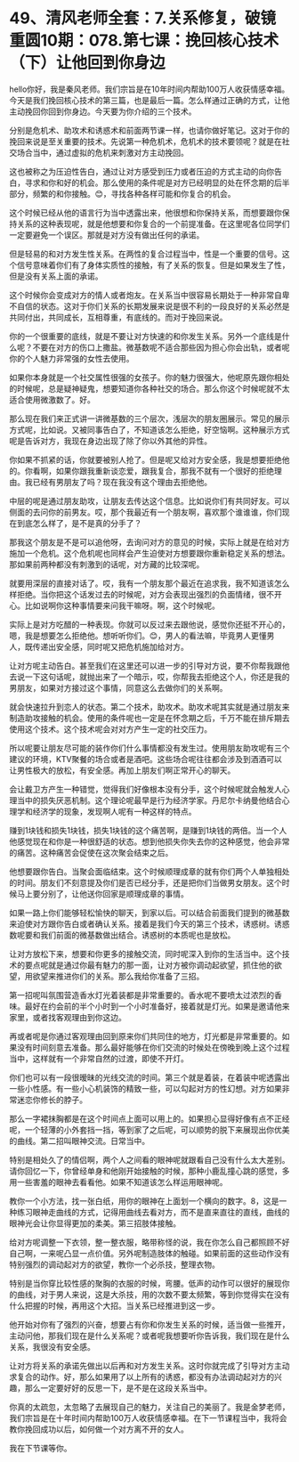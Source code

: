 # 49、清风老师全套：7.关系修复，破镜重圆10期：078.第七课：挽回核心技术（下）让他回到你身边

hello你好，我是秦风老师。我们宗旨是在10年时间内帮助100万人收获情感幸福。今天是我们挽回核心技术的第三篇，也是最后一篇。怎么样通过正确的方式，让他主动挽回你回到你身边。今天要为你介绍的三个技术。

分别是危机术、助攻术和诱惑术和前面两节课一样，也请你做好笔记。这对于你的挽回来说是至关重要的技术。先说第一种危机术，危机术的技术要领呢？就是在社交场合当中，通过虚拟的危机来刺激对方主动挽回。

这也被称之为压迫性告白，通过让对方感受到压力或者压迫的方式主动的向你告白，寻求和你和好的机会。那么使用的条件呢是对方已经明显的处在怀念期的后半部分，频繁的和你接触。😊，寻找各种各样可能和你复合的机会。

这个时候已经从他的语言行为当中透露出来，他很想和你保持关系，而想要跟你保持关系的这种表现呢，就是他想要和你复合的一个前提准备。在这里呢各位同学们一定要避免一个误区。那就是对方没有做出任何的承诺。

但是轻易的和对方发生性关系。在两性的复合过程当中，性是一个重要的信号。这个信号意味着你们有了身体实质性的接触，有了关系的恢复。但是如果发生了性，但是没有关系上面的承诺。

这个时候你会变成对方的情人或者炮友。在关系当中很容易长期处于一种非常自卑不自信的状态。这对于你们关系的长期发展来说是很不利的一段良好的关系必然是共同付出，共同成长，互相尊重，有底线的。而对于挽回来说。

你的一个很重要的底线，就是不要让对方快速的和你发生关系。另外一个底线是什么呢？不要在对方的伤口上撒盐。微基数呢不适合那些因为担心你会出轨，或者呢你的个人魅力非常强的女性去使用。

如果你本身就是一个社交属性很强的女孩子。你的魅力很强大，他呢原先跟你相处的时候呢，总是疑神疑鬼，想要知道你各种社交的场合。那么你这个时候呢就不太适合使用微激数了。好。

那么现在我们来正式讲一讲微基数的三个层次，浅层次的朋友圈展示。常见的展示方式呢，比如说。又被同事告白了，不知道该怎么拒绝，好空恼啊。这种展示方式呢是告诉对方，我现在身边出现了除了你以外其他的异性。

你如果不抓紧的话，你就要被别人抢了。但是呢又给对方安全感，我是想要拒绝他的。你看啊，如果你跟我重新谈恋爱，跟我复合，那我不就有一个很好的拒绝理由。我已经有男朋友了吗？现在我没有这个理由去拒绝他。

中层的呢是通过朋友助攻，让朋友去传达这个信息。比如说你们有共同好友。可以侧面的去问你的前男友。哎，那个我最近有一个朋友啊，喜欢那个谁谁谁，你们现在到底怎么样了，是不是真的分手了？

那我这个朋友是不是可以追他呀，去询问对方的意见的时候，实际上就是在给对方施加一个危机。这个危机呢也同样会产生迫使对方想要跟你重新稳定关系的想法。那如果前两种都没有刺激到的话呢，对方藏的比较深呢。

就要用深层的直接对话了。哎，我有一个朋友那个最近在追求我，我不知道该怎么样拒绝。当你把这个话发过去的时候呢，对方会表现出强烈的负面情绪，很不开心。比如说啊你这种事情要来问我干嘛呀。啊，这个时候呢。

实际上是对方吃醋的一种表现。你就可以反过来去跟他说，感觉你还挺不开心的，嗯，我是想要怎么拒绝他。想听听你们。😊，男人的看法嘛，毕竟男人更懂男人，既传递出安全感，同时呢又把危机施加给对方。

让对方呢主动告白。甚至我们在这里还可以进一步的引导对方说，要不你帮我跟他去说一下这句话呢，就抛出来了一个暗示，哎，你帮我去拒绝这个人，你还是我的男朋友，如果对方接过这个事情，同意这么去做你们的关系啊。

就会快速拉升到恋人的状态。第二个技术，助攻术。助攻术呢其实就是通过朋友来制造助攻接触的机会。使用的条件呢也一定是在怀念期之后，千万不能在排斥期去使用这个技术。这个技术呢会对对方产生一定的社交压力。

所以呢要让朋友尽可能的装作你们什么事情都没有发生过。使用朋友助攻呢有三个建议的环境，KTV聚餐的场合或者是酒吧。这些场合呢往往都会涉及到酒酒可以让男性极大的放松，有安全感。再加上朋友们啊正常开心的聊天。

会让戴卫方产生一种错觉，觉得我们好像根本没有分手，这个时候呢就会触发人心理当中的损失厌恶机制。这个理论呢最早是行为经济学家。丹尼尔卡纳曼他结合心理学和经济学的现象，发现啊人呢有一种这样的特点。

赚到1块钱和损失1块钱，损失1块钱的这个痛苦啊，是赚到1块钱的两倍。当一个人他感觉现在和你是一种很舒适的状态。想到他损失你失去你的这种感觉，他会非常的痛苦。这种痛苦会促使在这次聚会结束之后。

他想要跟你告白。当聚会面临结束。这个时候顺理成章的就有你们两个人单独相处的时间。朋友们不刻意提及你们是否已经分手，还是把你们当做男女朋友。这个时候马上要分别了，让他送你回家是顺理成章的事情。

如果一路上你们能够轻松愉快的聊天，到家以后。可以结合前面我们提到的微基数来迫使对方跟你告白或者确认关系。接着是我们今天的第三个技术，诱惑树。诱惑数呢要和我们前面的微基数做出结合。诱惑树的本质呢也是放松。

让对方放松下来，想要和你更多的接触交流，同时呢深入到你的生活当中。这个技术的要点呢就是通过你最有魅力的那一面，让对方被你调动起欲望，抓住他的欲望，用欲望来推进你们的关系。那么我给你准备了三招。

第一招呢叫氛围营造香水灯光着装都是非常重要的。香水呢不要喷太过浓烈的香味。最好在约会前的半个小时到一个小时准备好，接着就是灯光。如果是邀请他来家里，或者找客观理由到你这边。

再或者呢是你通过客观理由回到原来你们共同住的地方，灯光都是非常重要的。如果没有时间刻意去准备。那么最好能够在你们交流的时候处在傍晚到晚上这个过程当中，这样就有一个非常自然的过渡，即使不开灯。

你们也可以有一段很暧昧的光线交流的时间。第三个就是着装，在着装中呢透露出一些小性感。有一些小心机装饰的精致一些，可以勾起对方的性幻想。对方如果非常迷恋你修长的脖子。

那么一字裙抹胸都是在这个时间点上面可以用上的。如果担心显得好像有点不正经呢，一个轻薄的小外套挡一挡，等到家了之后呢，可以顺势的脱下来展现出你优美的曲线。第二招叫眼神交流。日常当中。

特别是相处久了的情侣啊，两个人之间看的眼神呢就跟看自己没有什么太大差别。请你回忆一下，你曾经单身和他刚开始接触的时候，那种小鹿乱撞心跳的感觉，多用一些害羞的眼神去看看他。如果不知道该怎么样运用眼神呢。

教你一个小方法，找一张白纸，用你的眼神在上面划一个横向的数字。8，这是一种练习眼神走曲线的方式，记得用曲线去看对方，而不是直来直往的直线，曲线的眼神光会让你显得更加的柔美。第三招肢体接触。

给对方呢调整一下衣领，整一整衣服，略带称怪的说，我在你怎么自己都照顾不好自己啊，一来呢凸显一点价值。另外呢制造肢体的触碰。如果前面的这些动作没有特别强烈的调动起对方的欲望，教你一个必杀技，整理衣物。

特别是当你穿比较性感的聚胸的衣服的时候，弯腰。低声的动作可以很好的展现你的曲线，对于男人来说，这是大杀技，用的次数不要太频繁，等到你觉得实在没有什么把握的时候，再用这个大招。当关系已经推进到这一步。

他开始对你有了强烈的兴奋，想要占有你和你发生关系的时候，适当做一些推开，主动问他，那我们现在是什么关系呢？或者呢我想要听你告诉我，我们现在是什么关系，我很没有安全感。

让对方将关系的承诺先做出以后再和对方发生关系。这时你就完成了引导对方主动求复合的动作。好，那么如果用了以上所有的诱惑，都没有办法调动起对方的兴趣，那么一定要好好的反思一下，是不是在这段关系当中。

你真的太疏忽，太忽略了去展现自己的魅力，关注自己的美丽了。我是金梦老师，我们宗旨是在十年时间内帮助100万人收获情感幸福。在下一节课程当中，我将会教你挽回成功以后，如何做一个对方离不开的女人。

我在下节课等你。